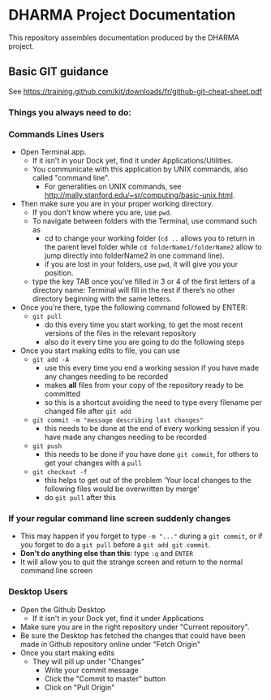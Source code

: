 # DHARMA Project Documentation
This repository assembles documentation produced by the DHARMA project.

## Basic GIT guidance

See <https://training.github.com/kit/downloads/fr/github-git-cheat-sheet.pdf>

### Things you always need to do:
### Commands Lines Users
+ Open Terminal.app.
  * If it isn't in your Dock yet, find it under Applications/Utilities.
  * You communicate with this application by UNIX commands, also called "command line".
      + For generalities on UNIX commands, see <http://mally.stanford.edu/~sr/computing/basic-unix.html>.
+ Then make sure you are in your proper working directory.
  * If you don't know where you are, use `pwd`.
  * To navigate between folders with the Terminal, use command such as
      + cd to change your working folder (`cd ..` allows you to return in the parent level folder while `cd folderName1/folderName2` allow to jump directly into folderName2 in one command line).
      + if you are lost in your folders, use `pwd`, it will give you your position.
   * type the key TAB once you’ve filled in 3 or 4 of the first letters of a directory name: Terminal will fill in the rest if there’s no other directory beginning with the same letters.
+ Once you’re there, type the following command followed by ENTER:
  * `git pull`
      + do this every time you start working, to get the most recent versions of the files in the relevant repository
      + also do it every time you are going to do the following steps
+ Once you start making edits to file, you can use
  * `git add -A`
      + use this every time you end a working session if you have made any changes needing to be recorded
      + makes __all__ files from your copy of the repository ready to be committed
      + so this is a shortcut avoiding the need to type every filename per changed file after `git add`
  * `git commit -m "message describing last changes"`
      + this needs to be done at the end of every working session if you have made any changes needing to be recorded
  * `git push`
      + this needs to be done if you have done `git commit`, for others to get your changes with a `pull`
  * `git checkout -f`
      + this helps to get out of the problem ‘Your local changes to the following files would be overwritten by merge'
      + do `git pull` after this    

### If your regular command line screen suddenly changes
+ This may happen if you forget to type `-m "..."` during a `git commit`, or if you forget to do a `git pull` before a `git add git commit`.
+ __Don't do anything else than this__: type `:q` and `ENTER`
+ It will allow you to quit the strange screen and return to the normal command line screen

### Desktop Users
+ Open the Github Desktop
  * If it isn't in your Dock yet, find it under Applications
+ Make sure you are in the right repository under "Current repository".
+ Be sure the Desktop has fetched the changes that could have been made in Github repository online under "Fetch Origin"
+ Once you start making edits
  * They will pill up under "Changes"
      + Write your commit message
      + Click the "Commit to master" button
      + Click on "Pull Origin"
